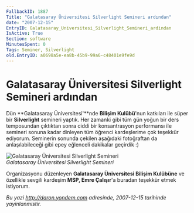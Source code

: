 ```yaml
---
FallbackID: 1887
Title: "Galatasaray Üniversitesi Silverlight Semineri ardından"
date: "2007-12-15"
EntryID: Galatasaray_Universitesi_Silverlight_Semineri_ardindan
IsActive: True
Section: software
MinutesSpent: 0
Tags: Seminer, Silverlight
old.EntryID: a0698a5e-ea8b-45b9-99a6-c48401e9fe9d
---
```

# Galatasaray Üniversitesi Silverlight Semineri ardından
Dün **Galatasaray Üniversitesi'**nde **Bilişim Kulübü**'nun katkıları
ile süper bir **Silverlight** semineri yaptık. Her zamanki gibi tüm gün
yoğun bir ders temposundan çıktıktan sonra ciddi bir konsantrasyon
performansı ile semineri sonuna kadar dinleyen tüm öğrenci kardeşlerime
çok teşekkür ediyorum. Seminerin sonunda çekilen aşağıdaki fotoğraftan
da anlaşılabileceği gibi epey eğlenceli dakikalar geçirdik :)

![Galatasaray Üniversitesi Silverlight
Semineri](media/Galatasaray_Universitesi_Silverlight_Semineri_ardindan/15122007_1.jpg)\
*Galatasaray Üniversitesi Silverlight Semineri*

Organizasyonu düzenleyen **Galatasaray Üniversitesi Bilişim Kulübüne**
ve özellikle sevgili kardeşim **MSP, Emre Çalışır**'a buradan teşekkür
etmek istiyorum.



*Bu yazi http://daron.yondem.com adresinde, 2007-12-15 tarihinde yayinlanmistir.*
